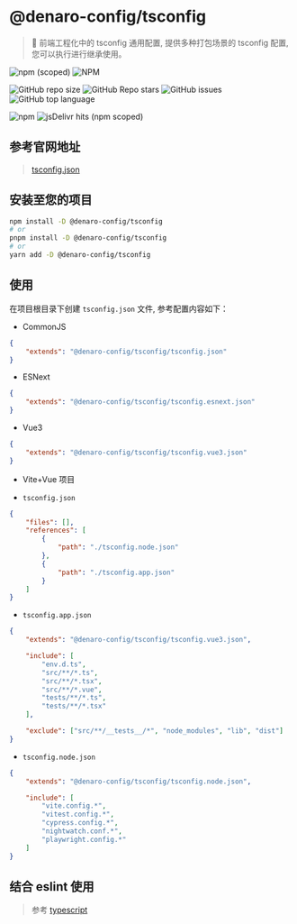 # @denaro-config/tsconfig

> :tada: 前端工程化中的 tsconfig 通用配置, 提供多种打包场景的 tsconfig 配置, 您可以执行进行继承使用。

![npm (scoped)](https://img.shields.io/npm/v/%40denaro-config/tsconfig)
![NPM](https://img.shields.io/npm/l/%40denaro-config%2Ftsconfig)

![GitHub repo size](https://img.shields.io/github/repo-size/denaro-org/frontend-engineering-config)
![GitHub Repo stars](https://img.shields.io/github/stars/denaro-org/frontend-engineering-config)
![GitHub issues](https://img.shields.io/github/issues/denaro-org/frontend-engineering-config)
![GitHub top language](https://img.shields.io/github/languages/top/denaro-org/frontend-engineering-config)

![npm](https://img.shields.io/npm/dw/%40denaro-config/tsconfig)
![jsDelivr hits (npm scoped)](https://img.shields.io/jsdelivr/npm/hd/%40denaro-config%2Ftsconfig)

## 参考官网地址

> [tsconfig.json](https://www.typescriptlang.org/docs/handbook/tsconfig-json.html)

## 安装至您的项目

```bash
npm install -D @denaro-config/tsconfig
# or
pnpm install -D @denaro-config/tsconfig
# or
yarn add -D @denaro-config/tsconfig
```

## 使用

在项目根目录下创建 `tsconfig.json` 文件, 参考配置内容如下：

-   CommonJS

```json
{
    "extends": "@denaro-config/tsconfig/tsconfig.json"
}
```

-   ESNext

```json
{
    "extends": "@denaro-config/tsconfig/tsconfig.esnext.json"
}
```

-   Vue3

```json
{
    "extends": "@denaro-config/tsconfig/tsconfig.vue3.json"
}
```

-   Vite+Vue 项目

-   `tsconfig.json`

```json
{
    "files": [],
    "references": [
        {
            "path": "./tsconfig.node.json"
        },
        {
            "path": "./tsconfig.app.json"
        }
    ]
}
```

-   `tsconfig.app.json`

```json
{
    "extends": "@denaro-config/tsconfig/tsconfig.vue3.json",

    "include": [
        "env.d.ts",
        "src/**/*.ts",
        "src/**/*.tsx",
        "src/**/*.vue",
        "tests/**/*.ts",
        "tests/**/*.tsx"
    ],

    "exclude": ["src/**/__tests__/*", "node_modules", "lib", "dist"]
}
```

-   `tsconfig.node.json`

```json
{
    "extends": "@denaro-config/tsconfig/tsconfig.node.json",

    "include": [
        "vite.config.*",
        "vitest.config.*",
        "cypress.config.*",
        "nightwatch.conf.*",
        "playwright.config.*"
    ]
}
```

## 结合 eslint 使用

> 参考 [typescript](../typescript/README.md)

